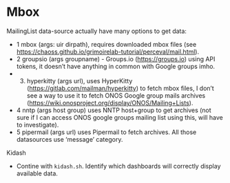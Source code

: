 # Mbox

MailingList data-source actually have many options to get data:

- 1 mbox (args: uir dirpath), requires downloaded mbox files (see https://chaoss.github.io/grimoirelab-tutorial/perceval/mail.html).
- 2 groupsio (args groupname) - Groups.io (https://groups.io) using API tokens, it doesn’t have anything in common with Google groups imho.
- 3.  hyperkitty (args url), uses HyperKitty (https://gitlab.com/mailman/hyperkitty) to fetch mbox files, I don’t see a way to use it to fetch ONOS Google group mails archives (https://wiki.onosproject.org/display/ONOS/Mailing+Lists).
- 4 nntp (args host group) uses NNTP host+group to get archives (not sure if I can access ONOS google groups mailing list using this, will have to investigate).
- 5 pipermail (args url) uses Pipermail to fetch archives. All those datasources use ‘message’ category.


Kidash

- Contine with `kidash.sh`. Identify which dashboards will correctly display available data.
